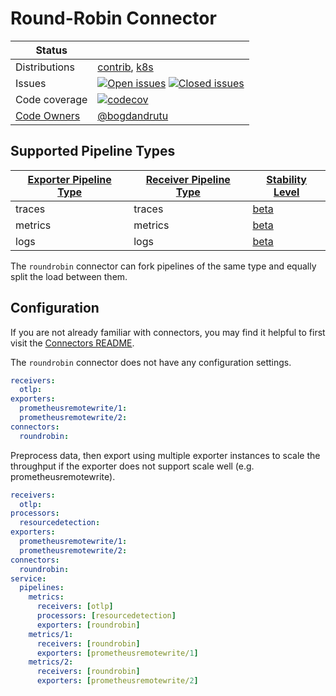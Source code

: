 # Round-Robin Connector
<!-- status autogenerated section -->
| Status        |           |
| ------------- |-----------|
| Distributions | [contrib], [k8s] |
| Issues        | [![Open issues](https://img.shields.io/github/issues-search/open-telemetry/opentelemetry-collector-contrib?query=is%3Aissue%20is%3Aopen%20label%3Aconnector%2Froundrobin%20&label=open&color=orange&logo=opentelemetry)](https://github.com/open-telemetry/opentelemetry-collector-contrib/issues?q=is%3Aopen+is%3Aissue+label%3Aconnector%2Froundrobin) [![Closed issues](https://img.shields.io/github/issues-search/open-telemetry/opentelemetry-collector-contrib?query=is%3Aissue%20is%3Aclosed%20label%3Aconnector%2Froundrobin%20&label=closed&color=blue&logo=opentelemetry)](https://github.com/open-telemetry/opentelemetry-collector-contrib/issues?q=is%3Aclosed+is%3Aissue+label%3Aconnector%2Froundrobin) |
| Code coverage | [![codecov](https://codecov.io/github/open-telemetry/opentelemetry-collector-contrib/graph/main/badge.svg?component=connector_roundrobin)](https://app.codecov.io/gh/open-telemetry/opentelemetry-collector-contrib/tree/main/?components%5B0%5D=connector_roundrobin&displayType=list) |
| [Code Owners](https://github.com/open-telemetry/opentelemetry-collector-contrib/blob/main/CONTRIBUTING.md#becoming-a-code-owner)    | [@bogdandrutu](https://www.github.com/bogdandrutu) |

[beta]: https://github.com/open-telemetry/opentelemetry-collector/blob/main/docs/component-stability.md#beta
[contrib]: https://github.com/open-telemetry/opentelemetry-collector-releases/tree/main/distributions/otelcol-contrib
[k8s]: https://github.com/open-telemetry/opentelemetry-collector-releases/tree/main/distributions/otelcol-k8s

## Supported Pipeline Types

| [Exporter Pipeline Type] | [Receiver Pipeline Type] | [Stability Level] |
| ------------------------ | ------------------------ | ----------------- |
| traces | traces | [beta] |
| metrics | metrics | [beta] |
| logs | logs | [beta] |

[Exporter Pipeline Type]: https://github.com/open-telemetry/opentelemetry-collector/blob/main/connector/README.md#exporter-pipeline-type
[Receiver Pipeline Type]: https://github.com/open-telemetry/opentelemetry-collector/blob/main/connector/README.md#receiver-pipeline-type
[Stability Level]: https://github.com/open-telemetry/opentelemetry-collector/blob/main/docs/component-stability.md#stability-levels
<!-- end autogenerated section -->

The `roundrobin` connector can fork pipelines of the same type and equally split the load between them.

## Configuration

If you are not already familiar with connectors, you may find it helpful to first visit the [Connectors README].

The `roundrobin` connector does not have any configuration settings.

```yaml
receivers:
  otlp:
exporters:
  prometheusremotewrite/1:
  prometheusremotewrite/2:
connectors:
  roundrobin:
```

Preprocess data, then export using multiple exporter instances to scale the throughput if the exporter 
does not support scale well (e.g. prometheusremotewrite).

```yaml
receivers:
  otlp:
processors:
  resourcedetection:
exporters:
  prometheusremotewrite/1:
  prometheusremotewrite/2:
connectors:
  roundrobin:
service:
  pipelines:
    metrics:
      receivers: [otlp]
      processors: [resourcedetection]
      exporters: [roundrobin]
    metrics/1:
      receivers: [roundrobin]
      exporters: [prometheusremotewrite/1]
    metrics/2:
      receivers: [roundrobin]
      exporters: [prometheusremotewrite/2]
```

[Connectors README]: https://github.com/open-telemetry/opentelemetry-collector/blob/main/connector/README.md
